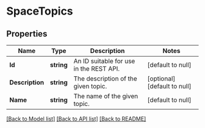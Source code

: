 # SpaceTopics

## Properties
Name | Type | Description | Notes
------------ | ------------- | ------------- | -------------
**Id** | **string** | An ID suitable for use in the REST API. | [default to null]
**Description** | **string** | The description of the given topic. | [optional] [default to null]
**Name** | **string** | The name of the given topic. | [default to null]

[[Back to Model list]](../README.md#documentation-for-models) [[Back to API list]](../README.md#documentation-for-api-endpoints) [[Back to README]](../README.md)

